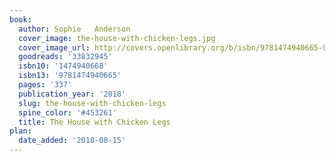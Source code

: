 ```yaml
---
book:
  author: Sophie   Anderson
  cover_image: the-house-with-chicken-legs.jpg
  cover_image_url: http://covers.openlibrary.org/b/isbn/9781474940665-L.jpg
  goodreads: '33832945'
  isbn10: '1474940668'
  isbn13: '9781474940665'
  pages: '337'
  publication_year: '2018'
  slug: the-house-with-chicken-legs
  spine_color: '#453261'
  title: The House with Chicken Legs
plan:
  date_added: '2018-08-15'
---
```

